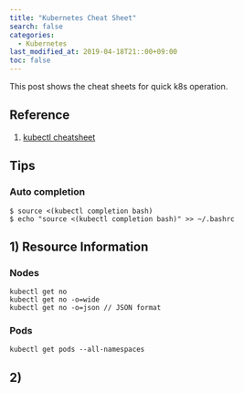 ```yaml
---
title: "Kubernetes Cheat Sheet"
search: false
categories:
  - Kubernetes
last_modified_at: 2019-04-18T21::00+09:00
toc: false
---
```


This post shows the cheat sheets for quick k8s operation.

## Reference
1) [kubectl cheatsheet](https://kubernetes.io/docs/reference/kubectl/cheatsheet/)  

## Tips
### Auto completion
```console
$ source <(kubectl completion bash)
$ echo "source <(kubectl completion bash)" >> ~/.bashrc
```

## 1) Resource Information
### Nodes
```console
kubectl get no
kubectl get no -o=wide
kubectl get no -o=json // JSON format
```
### Pods
```console
kubectl get pods --all-namespaces
```
## 2)
